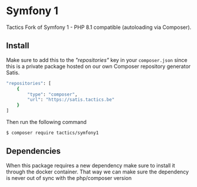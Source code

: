 # Symfony 1

Tactics Fork of Symfony 1 - PHP 8.1 compatible (autoloading via Composer).

## Install

Make sure to add this to the *"repositories"* key in your ```composer.json```
since this is a private package hosted on our own Composer repository generator Satis.

```bash
"repositories": [
    {
        "type": "composer",
        "url": "https://satis.tactics.be"
    }
]
````

Then run the following command

``` bash
$ composer require tactics/symfony1
```

## Dependencies

When this package requires a new dependency make sure to install it through the docker container.
That way we can make sure the dependency is never out of sync with the php/composer version



